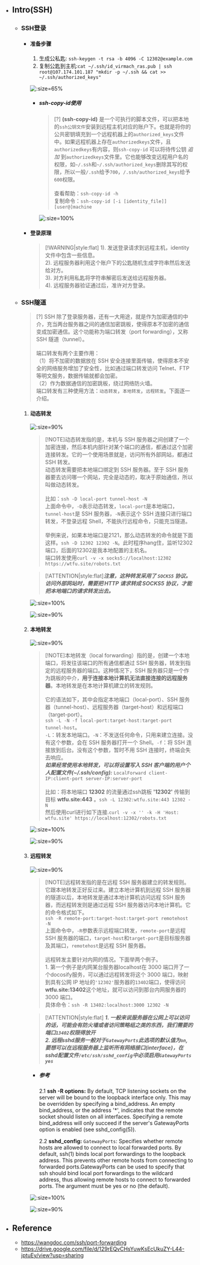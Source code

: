 * ## Intro(SSH)

    + ### SSH登录

        - #### 准备步骤

            1. 生成公私匙: `ssh-keygen -t rsa -b 4096 -C 12302@example.com`
            2. 复制公匙到主机:`cat ~/.ssh/id_virmach_ras.pub | ssh root@107.174.101.187 "mkdir -p ~/.ssh && cat >> ~/.ssh/authorized_keys"`

         
            ![](/.images/devops/network/ssh/ssh-keygen-01.png ':size=65%')

            * ##### ssh-copy-id使用

                > [?] **(ssh-copy-id)** 是一个可执行的脚本文件，可以把本地的`ssh公钥文件`安装到远程主机对应的账户下。也就是将你的公共密钥填充到一个远程机器上的`authorized_keys`文件中。如果远程机器上存在`authorizedkeys`文件，且`authorizedkeys`有内容，则`ssh-copy-id` 可以将待传公钥 _追加_ 到`authorizedkeys`文件里。它也能够改变远程用户名的权限，如`~/.ssh`和`~/.ssh/authorized_keys`删除其写的权限，所以一般`/.ssh`给予`700`，`/.ssh/authorized_keys`给予`600`权限。
                <br><br>查看帮助：`ssh-copy-id -h`
                <br>复制命令：`ssh-copy-id [-i [identity_file]] [user@]machine`

                ![](/.images/devops/network/ssh/ssh-copy-id-01.png ':size=100%')

        - #### 登录原理

            > [!WARNING|style:flat] 1). 发送登录请求到远程主机，identity文件中包含一些信息。
            <br>2). 远程服务器利用这个账户下的公匙随机生成字符串然后发送给对方。
            <br>3). 对方利用私匙将字符串解密后发送给远程服务器。
            <br>4). 远程服务器验证通过后，准许对方登录。

    + ### SSH隧道

        > [?] SSH 除了登录服务器，还有一大用途，就是作为加密通信的中介，充当两台服务器之间的通信加密跳板，使得原本不加密的通信变成加密通信。这个功能称为端口转发（port forwarding），又称 SSH 隧道（tunnel）。
        <br><br>端口转发有两个主要作用：
        <br>（1）将不加密的数据放在 SSH 安全连接里面传输，使得原本不安全的网络服务增加了安全性，比如通过端口转发访问 Telnet、FTP 等明文服务，数据传输就都会加密。
        <br>（2）作为数据通信的加密跳板，绕过网络防火墙。
        <br>端口转发有三种使用方法：`动态转发`，`本地转发`，`远程转发`。下面逐一介绍。

        1. #### 动态转发

            ![](/.images/devops/network/ssh/ssh-tunnel-dynamic-00.png ':size=90%')

            > [!NOTE]动态转发指的是，本机与 SSH 服务器之间创建了一个加密连接，然后本机内部针对某个端口的通信，都通过这个加密连接转发。它的一个使用场景就是，访问所有外部网站，都通过 SSH 转发。
            <br>动态转发需要把本地端口绑定到 SSH 服务器。至于 SSH 服务器要去访问哪一个网站，完全是动态的，取决于原始通信，所以叫做动态转发。
            <br><br>比如：`ssh -D local-port tunnel-host -N`
            <br>上面命令中，`-D`表示动态转发，`local-port`是本地端口，`tunnel-host`是 SSH 服务器，`-N`表示这个 SSH 连接只进行端口转发，不登录远程 Shell，不能执行远程命令，只能充当隧道。
            <br><br>举例来说，如果本地端口是2121，那么动态转发的命令就是下面这样。`ssh -D 12302 12302 -N`。此时程序hang住，监听12302端口，后面的12302是我本地配置的主机名。
            <br>端口转发使用`curl -v -x socks5://localhost:12302 https://wtfu.site/robots.txt`
            
            > [!ATTENTION|style:flat]***注意，这种转发采用了 `SOCKS5` 协议。访问外部网站时，需要把 HTTP 请求转成 SOCKS5 协议，才能把本地端口的请求转发出去。***

            <!-- panels:start -->
            <!-- div:left-panel-55 -->
            ![](/.images/devops/network/ssh/ssh-tunnel-dynamic-01.png ':size=100%')
            <!-- div:right-panel-45 -->
            ![](/.images/devops/network/ssh/ssh-tunnel-dynamic-02.png ':size=90%')
            <!-- panels:end -->

        2. #### 本地转发

            ![](/.images/devops/network/ssh/ssh-tunnel-local-00.png ':size=90%')

            > [!NOTE]本地转发（local forwarding）指的是，创建一个本地端口，将发往该端口的所有通信都通过 SSH 服务器，转发到指定的远程服务器的端口。这种情况下，SSH 服务器只是一个作为跳板的中介，**用于连接本地计算机无法直接连接的远程服务器**。本地转发是在本地计算机建立的转发规则。
            <br><br>它的语法如下，其中会指定本地端口（local-port）、SSH 服务器（tunnel-host）、远程服务器（target-host）和远程端口（target-port）。
            <br>`ssh -L -N -f local-port:target-host:target-port tunnel-host`。
            <br>`-L`：转发本地端口。`-N`：不发送任何命令，只用来建立连接。没有这个参数，会在 SSH 服务器打开一个 Shell。`-f`：将 SSH 连接放到后台。没有这个参数，暂时不用 SSH 连接时，终端会失去响应。
            <br>***如果经常使用本地转发，可以将设置写入 SSH 客户端的用户个人配置文件(~/.ssh/config):*** `LocalForward client-IP:client-port server-IP:server-port`
            <br><br>比如：将本地端口 **12302** 的流量通过ssh跳板 **'12302'** 传输到目标 **wtfu.site:443** 。`ssh -L 12302:wtfu.site:443 12302 -N`
            <br>然后使用curl进行如下连接.`curl -v -x '' -k -H 'Host: wtfu.site' https://localhost:12302/robots.txt`

            <!-- panels:start -->
            <!-- div:left-panel-55 -->
            ![](/.images/devops/network/ssh/ssh-tunnel-local-01.png ':size=100%')
            <!-- div:right-panel-45 -->
            ![](/.images/devops/network/ssh/ssh-tunnel-local-02.png ':size=90%')
            <!-- panels:end -->

        3. #### 远程转发

            ![](/.images/devops/network/ssh/ssh-tunnel-remote-00.png ':size=90%')

            > [!NOTE]远程转发指的是在远程 SSH 服务器建立的转发规则。它跟本地转发正好反过来。建立本地计算机到远程 SSH 服务器的隧道以后，本地转发是通过本地计算机访问远程 SSH 服务器，而远程转发则是通过远程 SSH 服务器访问本地计算机。它的命令格式如下。
            <br>`ssh -R remote-port:target-host:target-port remotehost -N`
            <br>上面命令中，`-R`参数表示远程端口转发，`remote-port`是远程 SSH 服务器的端口，`target-host`和`target-port`是目标服务器及其端口，`remotehost`是远程 SSH 服务器。
            <br><br>远程转发主要针对内网的情况。下面举两个例子。
            <br>1. 第一个例子是内网某台服务器localhost在 3000 端口开了一个docosify服务，可以通过远程转发将这个 3000 端口，映射到具有公网 IP 地址的`'12302'`服务器的`13402`端口，使得访问**wtfu.site:13402**这个地址，就可以访问到那台内网服务器的 3000 端口。
            <br>具体命令：`ssh -R 13402:localhost:3000 12302 -N`

            > [!ATTENTION|style:flat]
            ***1. 一般来说服务器在公网上可以访问的话，可能会有防火墙或者访问策略组之类的东西，我们需要的端口`13402`权限得放开***
            <br>***2. 远程sshd服务一般对于`GatewayPorts`此选项的默认值为`on`, 要想可以在远程服务器上监听所有网络接口(interface)，在sshd配置文件`/etc/ssh/sshd_config`中必须启用`GatewayPorts yes`***

            * ##### 参考

                2.1 **ssh -R options:**
                By default, TCP listening sockets on the server will be bound to the loopback interface only.  This may be overridden by specifying a bind_address.  An empty bind_address, or the address '*', indicates that the remote socket should listen on all interfaces.  Specifying a remote bind_address will only succeed if the server's GatewayPorts option is enabled (see sshd_config(5)).

                2.2 **sshd_config:**
                `GatewayPorts`: Specifies whether remote hosts are allowed to connect to local forwarded ports.  By default, ssh(1) binds local port forwardings to the loopback address.  This prevents other remote hosts from connecting to forwarded ports.GatewayPorts can be used to specify that ssh should bind local port forwardings to the wildcard address, thus allowing remote hosts to connect to forwarded ports.  The argument must be yes or no (the default).

         
            <!-- panels:start -->
            <!-- div:left-panel-55 -->
            ![](/.images/devops/network/ssh/ssh-tunnel-remote-01.png ':size=100%')
            <!-- div:right-panel-45 -->
            ![](/.images/devops/network/ssh/ssh-tunnel-remote-02.png ':size=90%')
            <!-- panels:end -->

* ## Reference

    + https://wangdoc.com/ssh/port-forwarding
    + https://drive.google.com/file/d/129rEQvCHsYuwKsEcUkuZY-L44-jptuEy/view?usp=sharing